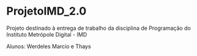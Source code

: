 # ProjetoIMD_2.0
Projeto destinado à entrega de trabalho da disciplina de Programação do Instituto Metrópole Digital - IMD

Alunos: Werdeles Marcio e Thays 
